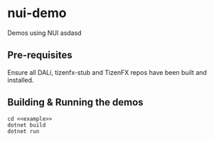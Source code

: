 # nui-demo
Demos using NUI
asdasd
## Pre-requisites
Ensure all DALi, tizenfx-stub and TizenFX repos have been built and installed.

## Building & Running the demos
```
cd <<example>>
dotnet build
dotnet run
```

